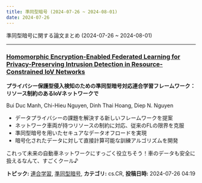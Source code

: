 ```yaml
---
title: 準同型暗号 (2024-07-26 ~ 2024-08-01)
date: 2024-07-26
---
```


準同型暗号に関する論文まとめ (2024-07-26 ~ 2024-08-01)


- - -

### [Homomorphic Encryption-Enabled Federated Learning for Privacy-Preserving Intrusion Detection in Resource-Constrained IoV Networks](http://arxiv.org/abs/2407.18503)

**プライバシー保護型侵入検知のための準同型暗号対応連合学習フレームワーク：リソース制約のあるIoVネットワークで**

Bui Duc Manh, Chi-Hieu Nguyen, Dinh Thai Hoang, Diep N. Nguyen

- データプライバシーの課題を解決する新しいフレームワークを提案
- ネットワーク車両が持つリソースの制約に対応、従来のFLの限界を克服
- 準同型暗号を用いたセキュアなデータオフロードを実現
- 暗号化されたデータに対して直接計算可能な訓練アルゴリズムを開発

これって未来の自動車ネットワークにすっごく役立ちそう！車のデータも安全に扱えるなんて、すごくクール♪



**トピック:** [連合学習](../../fl), [準同型暗号](../../he), **カテゴリ:** cs.CR, **投稿日時:** 2024-07-26 04:19
